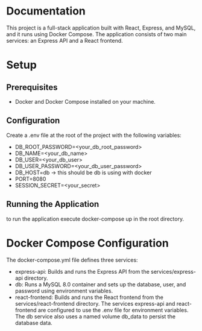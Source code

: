 # Documentation

This project is a full-stack application built with React, Express, and MySQL, and it runs using Docker Compose. The application consists of two main services: an Express API and a React frontend.

# Setup

## Prerequisites

- Docker and Docker Compose installed on your machine.

## Configuration

Create a .env file at the root of the project with the following variables:

- DB_ROOT_PASSWORD=<your_db_root_password>
- DB_NAME=<your_db_name>
- DB_USER=<your_db_user>
- DB_USER_PASSWORD=<your_db_user_password>
- DB_HOST=db -> this should be db is using with docker
- PORT=8080
- SESSION_SECRET=<your_secret>

## Running the Application

to run the application execute docker-compose up in the root directory.

# Docker Compose Configuration

The docker-compose.yml file defines three services:

- express-api: Builds and runs the Express API from the services/express-api directory.
- db: Runs a MySQL 8.0 container and sets up the database, user, and password using environment variables.
- react-frontend: Builds and runs the React frontend from the services/react-frontend directory.
  The services express-api and react-frontend are configured to use the .env file for environment variables. The db service also uses a named volume db_data to persist the database data.
